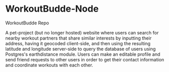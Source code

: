 # WorkoutBudde-Node
WorkoutBudde Repo

A pet-project (but no longer hosted) website where users can search for nearby workout partners that share similar interests by inputting their address, having it geocoded client-side, and then using the resulting latitude and longitude server-side to query the database of users using Postgres's earthdistance module.  Users can make an editable profile and send friend requests to other users in order to get their contact information and coordinate workouts with each other.

